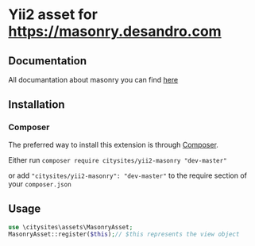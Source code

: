# Yii2 asset for https://masonry.desandro.com

## Documentation

All documantation about masonry you can find [here](https://masonry.desandro.com)

## Installation

### Composer

The preferred way to install this extension is through [Composer](http://getcomposer.org/).

Either run ```composer require citysites/yii2-masonry "dev-master"```

or add ```"citysites/yii2-masonry": "dev-master"``` to the require section of your ```composer.json```

## Usage

```php
use \citysites\assets\MasonryAsset;
MasonryAsset::register($this);// $this represents the view object
```
